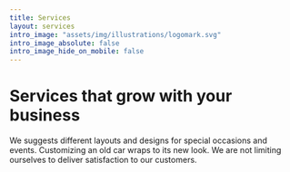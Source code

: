 ```yaml
---
title: Services
layout: services
intro_image: "assets/img/illustrations/logomark.svg"
intro_image_absolute: false
intro_image_hide_on_mobile: false
---
```


# Services that grow with your business

We suggests different layouts and designs for special occasions and events. Customizing an old car wraps to its new look. We are not limiting ourselves to deliver satisfaction to our customers.
